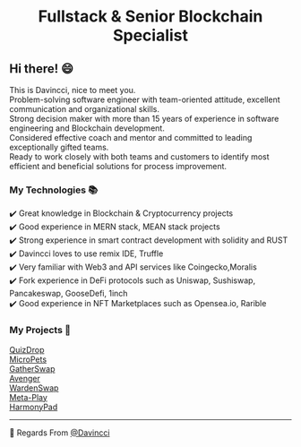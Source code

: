 <h1 align="center">Fullstack & Senior Blockchain Specialist</h1>

## Hi there! :smile: 
This is Davincci, nice to meet you.<br>
Problem-solving software engineer with team-oriented attitude, excellent communication and organizational skills.<br>
Strong decision maker with more than 15 years of experience in software engineering and Blockchain development. <br>
Considered effective coach and mentor and committed to leading exceptionally gifted teams. <br>
Ready to work closely with both teams and customers to identify most efficient and beneficial solutions for process improvement.<br>

### My Technologies :books:
:heavy_check_mark: Great knowledge in Blockchain & Cryptocurrency projects<br>
:heavy_check_mark: Good experience in MERN stack, MEAN stack projects<br>
:heavy_check_mark: Strong experience in smart contract development with solidity and RUST<br>
:heavy_check_mark: Davincci loves to use remix IDE, Truffle<br>
:heavy_check_mark: Very familiar with Web3 and API services like Coingecko,Moralis<br>
:heavy_check_mark: Fork experience in DeFi protocols such as Uniswap, Sushiswap, Pancakeswap, GooseDefi, 1inch<br>
:heavy_check_mark: Good experience in NFT Marketplaces such as Opensea.io, Rarible<br>

### My Projects :star2:
[QuizDrop](https://quizdrop.net/)<br>
[MicroPets](https://micropets.io/)<br>
[GatherSwap](https://gatherswap.netlify.app/swap/)<br>
[Avenger](https://avenger-coin.vercel.app)<br>
[WardenSwap](https://wardenswap.netlify.app/)<br>
[Meta-Play](https://meta-play.app/)<br>
[HarmonyPad](https://www.harmonypad.io/)<br>

<hr/>

:pray: Regards From [@Davincci](https://github.com/davincci9412)
